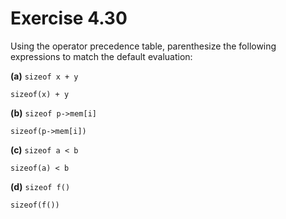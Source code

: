 Exercise 4.30
=============

Using the operator precedence table, parenthesize the following expressions to match the default evaluation:

**(a)** `sizeof x + y`

`sizeof(x) + y`

**(b)** `sizeof p->mem[i]`

`sizeof(p->mem[i])`

**(c)** `sizeof a < b`

`sizeof(a) < b`

**(d)** `sizeof f()`

`sizeof(f())`


